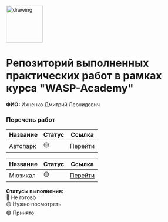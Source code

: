 <a href="https://wasp-academy.com"><img src="https://wasp-academy.com/Resources/wasp-logo.png" alt="drawing" width="100"/></a>

# Репозиторий выполненных практических работ в рамках курса "WASP-Academy"
**ФИО:** Ихненко Дмитрий Леонидович
 
### Перечень работ

Название          | Статус | Ссылка
------------------|--------|--------
Автопарк          | 🟡    | <a href="https://github.com/Dartty-bot/Wasp-homework/blob/main/autopark/Autopark">Перейти</a>

Название          | Статус | Ссылка
------------------|--------|--------
Мюзикал           | 🟡    | <a href="https://github.com/Dartty-bot/Wasp-homework/blob/main/autopark/Autopark">Перейти</a>

**Статусы выполнения:** <br>
🔴 Не готово <br>
🟡 Нужно посмотреть <br>
🟢 Принято <br>
